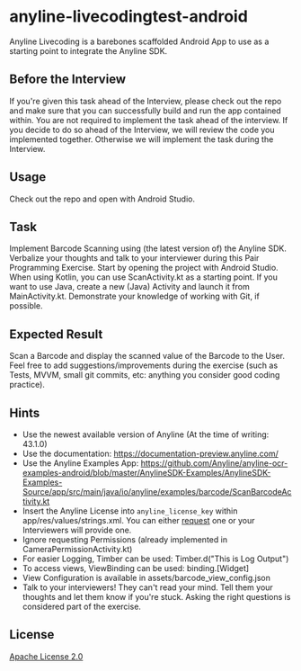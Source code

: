 # anyline-livecodingtest-android

Anyline Livecoding is a barebones scaffolded Android App to use as a starting point to integrate the Anyline SDK.

## Before the Interview

If you're given this task ahead of the Interview, please check out the repo and make sure that you can successfully build and run the app contained within. You are not required to implement the task ahead of the interview. If you decide to do so ahead of the Interview, we will review the code you implemented together. Otherwise we will implement the task during the Interview.

## Usage

Check out the repo and open with Android Studio.

## Task

Implement Barcode Scanning using (the latest version of) the Anyline SDK. Verbalize your thoughts and talk to your interviewer during this Pair Programming Exercise. Start by opening the project with Android Studio. When using Kotlin, you can use ScanActivity.kt as a starting point. If you want to use Java, create a new (Java) Activity and launch it from MainActivity.kt. Demonstrate your knowledge of working with Git, if possible.

## Expected Result

Scan a Barcode and display the scanned value of the Barcode to the User. Feel free to add suggestions/improvements during the exercise (such as Tests, MVVM, small git commits, etc: anything you consider good coding practice).

## Hints

- Use the newest available version of Anyline (At the time of writing: 43.1.0)
- Use the documentation: https://documentation-preview.anyline.com/
- Use the Anyline Examples App: https://github.com/Anyline/anyline-ocr-examples-android/blob/master/AnylineSDK-Examples/AnylineSDK-Examples-Source/app/src/main/java/io/anyline/examples/barcode/ScanBarcodeActivity.kt
- Insert the Anyline License into `anyline_license_key` within app/res/values/strings.xml. You can either [request](https://anyline.com/request/sdk) one or your Interviewers will provide one.
- Ignore requesting Permissions (already implemented in CameraPermissionActivity.kt)
- For easier Logging, Timber can be used: Timber.d("This is Log Output")
- To access views, ViewBinding can be used: binding.[Widget]
- View Configuration is available in assets/barcode_view_config.json
- Talk to your interviewers! They can't read your mind. Tell them your thoughts and let them know if you're stuck. Asking the right questions is considered part of the exercise.

## License

[Apache License 2.0](https://choosealicense.com/licenses/apache-2.0/)
